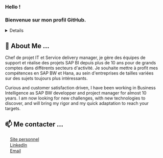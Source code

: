 ### Hello !
### Bienvenue sur mon profil GitHub.

<details>
## 💻 Mes activités actuelles ...
```
Consultant BI indépendant, depuis Août 2020
```
>- consultant SAP BI, BW4/Hana
>- consolidation de données BI et data analysis (Industrie alimentaire)


```
Enseignant vacataire, depuis Septembre 2020
```
>- Introduction à la BI, Modélisation OLAP : CNAM St Etienne
>- TD/TP SAP Warehouse Management : IUT Lyon 2
>- Product owner/coach agile pour les projets informatiques : Télécom Saint Etienne
</details>

## 💬 About Me ...
Chef de projet IT et Service delivery manager, je gère des équipes de support et réalise des projets SAP BI depuis plus de 10 ans pour de grands comptes dans différents secteurs d'activité. Je souhaite mettre à profit mes compétences en SAP BW et Hana, au sein d'entreprises de tailles variées sur des sujets toujours plus intéressants.

Curious and customer satisfaction driven, I have been working in Business Intelligence as SAP BW developper and project manager for almost 10 years.
I am now looking for new challenges, with new technologies to discover, and will bring my rigor and my quick adaptation to reach your targets. 

## 📫 Me contacter ...
<p>
  <a href="https://jeremydubreuil.fr/"><img src="https://img.icons8.com/color/96/000000/internet.png" height="16"/>Site personnel</a><br>
  <a href="https://www.linkedin.com/in/jeremydubreuil/"><img src="https://img.icons8.com/color/96/000000/linkedin-circled.png" height="16"/>LinkedIn</a><br>
  <a href="mailto:jeremy.dubreuil@gmail.com"><img src="https://img.icons8.com/color/96/000000/email.png" height="16"/>Email</a>
</p>
